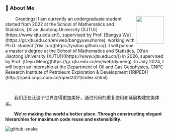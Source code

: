   ### 🤺 About Me

<img align="right" width="88" src="https://cdn.jsdelivr.net/gh/sun0225SUN/sun0225SUN/assets/images/jobs.png" />

<p>&emsp;&emsp; Greetings! I am currently an undergraduate student started from 2022 at the School of Mathematics and Statistics, [Xi’an Jiaotong University (XJTU)](https://www.xjtu.edu.cn/), supervised by Prof. [Bangyu Wu](https://gr.xjtu.edu.cn/en/web/bangyuwu/home), working with Ph.D. student [Yisi Luo](https://yisiluo.github.io/).  I will pursue a master's degree at the School of Mathematics and Statistics, [Xi’an Jiaotong University (XJTU)]((https://www.xjtu.edu.cn/)) in 2026, supervised by Prof. [Deyu Meng](https://gr.xjtu.edu.cn/en/web/dymeng). In July 2024, I will begin an internship at the Department of Oil and Gas Geophysics, CNPC Research Institute of Petroleum Exploration & Development [(RIPED)](http://riped.cnpc.com.cn/riped2021/index.shtml). </p>
<p>&emsp;&emsp;</p>
<p>&emsp;&emsp;我们正在让这个世界变得更加美好，通过代码的重复使用和延展构建完美体系。</p>
<p>&emsp;&emsp;<strong>We're making the world a better place. Through constructing elegant hierarchies for maximum code reuse and extensibility.</strong></p>

</td></tr>

<tr><td>
  
  
  </div>

  <!-- Snake Code Contribution Map 贪吃蛇代码贡献图 -->
  <picture>
    <source media="(prefers-color-scheme: dark)" srcset="https://cdn.jsdelivr.net/gh/sun0225SUN/sun0225SUN/profile-snake-contrib/github-contribution-grid-snake-dark.svg" />
    <source media="(prefers-color-scheme: light)" srcset="https://cdn.jsdelivr.net/gh/sun0225SUN/sun0225SUN/profile-snake-contrib/github-contribution-grid-snake.svg" />
    <img alt="github-snake" src="https://cdn.jsdelivr.net/gh/sun0225SUN/sun0225SUN/profile-snake-contrib/github-contribution-grid-snake-dark.svg" />
  </picture>

</div>

<!--
**CRuihua/CRuihua** is a ✨ _special_ ✨ repository because its `README.md` (this file) appears on your GitHub profile.

Here are some ideas to get you started:

- 🔭 I’m currently working on ...
- 🌱 I’m currently learning ...
- 👯 I’m looking to collaborate on ...
- 🤔 I’m looking for help with ...
- 💬 Ask me about ...
- 📫 How to reach me: ...
- 😄 Pronouns: ...
- ⚡ Fun fact: ...
-->
